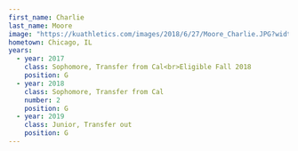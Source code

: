 ```yaml
---
first_name: Charlie
last_name: Moore
image: "https://kuathletics.com/images/2018/6/27/Moore_Charlie.JPG?width=182&height=250&mode=crop&anchor=topcenter"
hometown: Chicago, IL
years:
  - year: 2017
    class: Sophomore, Transfer from Cal<br>Eligible Fall 2018
    position: G
  - year: 2018
    class: Sophomore, Transfer from Cal
    number: 2
    position: G
  - year: 2019
    class: Junior, Transfer out
    position: G
---
```

